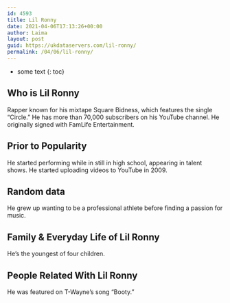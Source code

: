 ```yaml
---
id: 4593
title: Lil Ronny
date: 2021-04-06T17:13:26+00:00
author: Laima
layout: post
guid: https://ukdataservers.com/lil-ronny/
permalink: /04/06/lil-ronny/
---
```


* some text
{: toc}


## Who is Lil Ronny
                  
                  
                  
Rapper known for his mixtape Square Bidness, which features the single &#8220;Circle.&#8221; He has more than 70,000 subscribers on his YouTube channel. He originally signed with FamLife Entertainment.
                  
              
            
              
            
                
                
                
## Prior to Popularity
                  
                  
                  
He started performing while in still in high school, appearing in talent shows. He started uploading videos to YouTube in 2009.
                  
              
            
              
            
                
                
                
## Random data
                  
                  
                  
He grew up wanting to be a professional athlete before finding a passion for music.
                  
              
            
              
            
                
                
                
## Family & Everyday Life of Lil Ronny
                  
                  
                  
He&#8217;s the youngest of four children.
                  
              
            
              
            
                
                
                
## People Related With Lil Ronny
                  
                  
                  
He was featured on T-Wayne&#8217;s song &#8220;Booty.&#8221;
                  
              
            
              
            
                
              
            
              
              
            
            
              
            
          
          
          